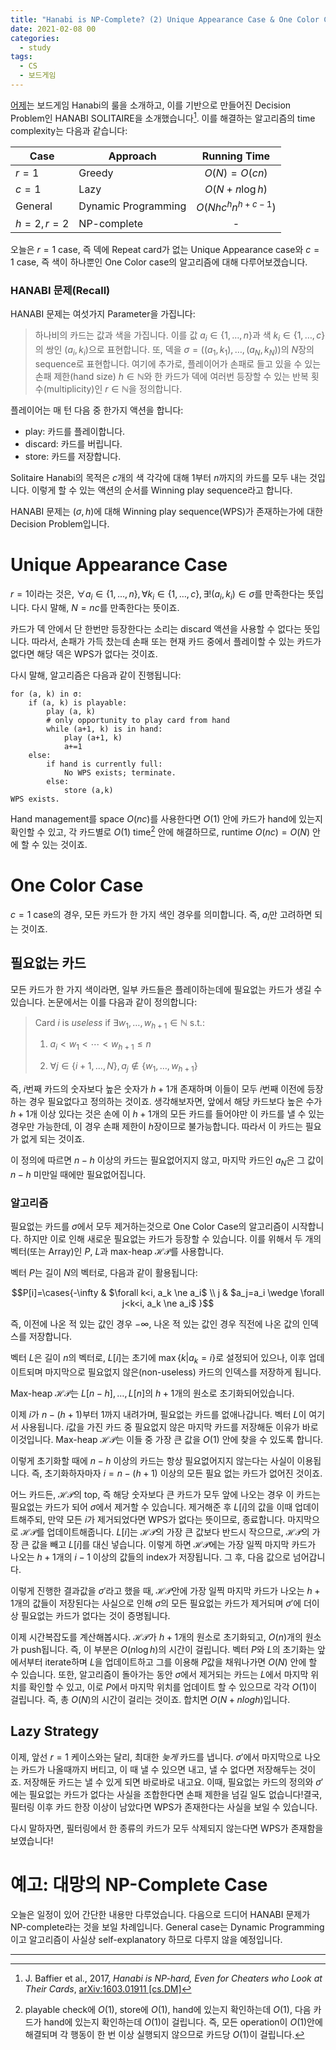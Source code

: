 ```yaml
---
title: "Hanabi is NP-Complete? (2) Unique Appearance Case & One Color Case"
date: 2021-02-08 00
categories:
  - study
tags:
  - CS
  - 보드게임
---
```


[어제](https://n0n3x1573n7.github.io/study/hanabi-npc-1/)는 보드게임 Hanabi의 룰을 소개하고, 이를 기반으로 만들어진 Decision Problem인 HANABI SOLITAIRE을 소개했습니다[^1]. 이를 해결하는 알고리즘의 time complexity는 다음과 같습니다:

| Case       | Approach            |    Running Time     |
| ---------- | ------------------- | :-----------------: |
| $r=1$      | Greedy              |    $O(N)=O(cn)$     |
| $c=1$      | Lazy                |   $O(N+n \log h)$   |
| General    | Dynamic Programming | $O(Nhc^hn^{h+c-1})$ |
| $h=2, r=2$ | NP-complete         |          -          |

오늘은 $r=1$ case, 즉 덱에 Repeat card가 없는 Unique Appearance case와 $c=1$ case, 즉 색이 하나뿐인 One Color case의 알고리즘에 대해 다루어보겠습니다.

### HANABI 문제(Recall)

HANABI 문제는 여섯가지 Parameter을 가집니다:

> 하나비의 카드는 값과 색을 가집니다. 이를 값 $a_i \in \{1,\dots,n\}$과 색 $k_i \in \{1,\dots,c\}$의 쌍인 $(a_i, k_i)$으로 표현합니다. 또, 덱을 $\sigma=((a_1,k_1),\dots,(a_N, k_N))$의 $N$장의 sequence로 표현합니다. 여기에 추가로, 플레이어가 손패로 들고 있을 수 있는 손패 제한(hand size) $h \in \mathbb{N}$와 한 카드가 덱에 여러번 등장할 수 있는 반복 횟수(multiplicity)인 $r \in \mathbb{N}$을 정의합니다.

플레이어는 매 턴 다음 중 한가지 액션을 합니다:

- play: 카드를 플레이합니다.
- discard: 카드를 버립니다.
- store: 카드를 저장합니다.

Solitaire Hanabi의 목적은 $c$개의 색 각각에 대해 $1$부터 $n$까지의 카드를 모두 내는 것입니다. 이렇게 할 수 있는 액션의 순서를 Winning play sequence라고 합니다.

HANABI 문제는 $(\sigma, h)$에 대해 Winning play sequence(WPS)가 존재하는가에 대한 Decision Problem입니다.

# Unique Appearance Case

$r=1$이라는 것은, $\forall a_i \in \{1,\dots,n\}, \forall k_i \in \{1,\dots,c\}, \exists! (a_i, k_i) \in \sigma$를 만족한다는 뜻입니다. 다시 말해, $N=nc$를 만족한다는 뜻이죠.

카드가 덱 안에서 단 한번만 등장한다는 소리는 discard 액션을 사용할 수 없다는 뜻입니다. 따라서, 손패가 가득 찼는데 손패 또는 현재 카드 중에서 플레이할 수 있는 카드가 없다면 해당 덱은 WPS가 없다는 것이죠.

다시 말해, 알고리즘은 다음과 같이 진행됩니다:

```pseudocode
for (a, k) in σ:
	if (a, k) is playable:
		play (a, k)
		# only opportunity to play card from hand
		while (a+1, k) is in hand:
        	play (a+1, k)
        	a+=1
	else:
		if hand is currently full:
			No WPS exists; terminate.
		else:
			store (a,k)
WPS exists.
```

Hand management를 space $O(nc)$를 사용한다면 $O(1)$ 안에 카드가 hand에 있는지 확인할 수 있고, 각 카드별로 $O(1)$ time[^2] 안에 해결하므로, runtime $O(nc)=O(N)$ 안에 할 수 있는 것이죠.

# One Color Case

$c=1$ case의 경우, 모든 카드가 한 가지 색인 경우를 의미합니다. 즉, $a_i$만 고려하면 되는 것이죠.

## 필요없는 카드

모든 카드가 한 가지 색이라면, 일부 카드들은 플레이하는데에 필요없는 카드가 생길 수 있습니다. 논문에서는 이를 다음과 같이 정의합니다:

> Card $i$ is *useless* if $\exists w_1, \dots, w_{h+1} \in \mathbb{N}$ s.t.:
>
> 1. $a_i<w_1<\cdots<w_{h+1}\le n$
>
> 2. $\forall j \in \{i+1, \dots, N\}, a_j \notin \{w_1,\dots,w_{h+1}\}$

즉, $i$번째 카드의 숫자보다 높은 숫자가 $h+1$개 존재하며 이들이 모두 $i$번째 이전에 등장하는 경우 필요없다고 정의하는 것이죠. 생각해보자면, 앞에서 해당 카드보다 높은 수가 $h+1$개 이상 있다는 것은 손에 이 $h+1$개의 모든 카드를 들어야만 이 카드를 낼 수 있는 경우만 가능한데, 이 경우 손패 제한이 $h$장이므로 불가능합니다. 따라서 이 카드는 필요가 없게 되는 것이죠.

이 정의에 따르면 $n-h$ 이상의 카드는 필요없어지지 않고, 마지막 카드인 $a_N$은 그 값이 $n-h$ 미만일 때에만 필요없어집니다.

### 알고리즘

필요없는 카드를 $\sigma$에서 모두 제거하는것으로 One Color Case의 알고리즘이 시작합니다. 하지만 이로 인해 새로운 필요없는 카드가 등장할 수 있습니다. 이를 위해서 두 개의 벡터(또는 Array)인 $P$, $L$과 max-heap $\mathcal{HP}$를 사용합니다.

벡터 $P$는 길이 $N$의 벡터로, 다음과 같이 활용됩니다:

$$P[i]=\cases{-\infty & $\forall k<i, a_k \ne a_i$ \\ j & $a_j=a_i \wedge \forall j<k<i, a_k \ne a_i$ }$$

즉, 이전에 나온 적 있는 값인 경우 $-\infty$, 나온 적 있는 값인 경우 직전에 나온 값의 인덱스를 저장합니다.

벡터 $L$은 길이 $n$의 벡터로, $L[i]$는 초기에 $\max \{k | a_k=i\}$로 설정되어 있으나, 이후 업데이트되며 마지막으로 필요없지 않은(non-useless) 카드의 인덱스를 저장하게 됩니다.

Max-heap $\mathcal{HP}$는 $L[n-h], \dots, L[n]$의 $h+1$개의 원소로 초기화되어있습니다.

이제 $i$가 $n-(h+1)$부터 1까지 내려가며, 필요없는 카드를 없애나갑니다. 벡터 $L$이 여기서 사용됩니다. $i$값을 가진 카드 중 필요없지 않은 마지막 카드를 저장해둔 이유가 바로 이것입니다. Max-heap $\mathcal{HP}$는 이들 중 가장 큰 값을 $O(1)$ 안에 찾을 수 있도록 합니다.

이렇게 초기화할 때에 $n-h$ 이상의 카드는 항상 필요없어지지 않는다는 사실이 이용됩니다. 즉, 초기화하자마자 $i=n-(h+1)$ 이상의 모든 필요 없는 카드가 없어진 것이죠.

어느 카드든, $\mathcal{HP}$의 top, 즉 해당 숫자보다 큰 카드가 모두 앞에 나오는 경우 이 카드는 필요없는 카드가 되어 $\sigma$에서 제거할 수 있습니다. 제거해준 후 $L[i]$의 값을 이때 업데이트해주되, 만약 모든 $i$가 제거되었다면 WPS가 없다는 뜻이므로, 종료합니다. 마지막으로 $\mathcal{HP}$를 업데이트해줍니다. $L[i]$는 $\mathcal{HP}$의 가장 큰 값보다 반드시 작으므로, $\mathcal{HP}$의 가장 큰 값을 빼고 $L[i]$를 대신 넣습니다. 이렇게 하면 $\mathcal{HP}$에는 가장 일찍 마지막 카드가 나오는 $h+1$개의 $i-1$ 이상의 값들의 index가 저장됩니다. 그 후, 다음 값으로 넘어갑니다.

이렇게 진행한 결과값을 $\sigma'$라고 했을 때, $\mathcal{HP}$안에 가장 일찍 마지막 카드가 나오는 $h+1$개의 값들이 저장된다는 사실으로 인해 $\sigma$의 모든 필요없는 카드가 제거되며 $\sigma'$에 더이상 필요없는 카드가 없다는 것이 증명됩니다.

이제 시간복잡도를 계산해봅시다. $\mathcal{HP}$가 $h+1$개의 원소로 초기화되고, $O(n)$개의 원소가 push됩니다. 즉, 이 부분은 $O(n \log h)$의 시간이 걸립니다. 벡터 $P$와 $L$의 초기화는 앞에서부터 iterate하며 $L$을 업데이트하고 그를 이용해 $P$값을 채워나가면 $O(N)$ 안에 할 수 있습니다. 또한, 알고리즘이 돌아가는 동안 $\sigma$에서 제거되는 카드는 $L$에서 마지막 위치를 확인할 수 있고, 이로 $P$에서 마지막 위치를 업데이트 할 수 있으므로 각각 $O(1)$이 걸립니다. 즉, 총 $O(N)$의 시간이 걸리는 것이죠. 합치면 $O(N+n log h)$입니다.

## Lazy Strategy

이제, 앞선 $r=1$ 케이스와는 달리, 최대한 *늦게* 카드를 냅니다. $\sigma'$에서 마지막으로 나오는 카드가 나올때까지 버티고, 이 때 낼 수 있으면 내고, 낼 수 없다면 저장해두는 것이죠. 저장해둔 카드는 낼 수 있게 되면 바로바로 내고요. 이때, 필요없는 카드의 정의와 $\sigma'$에는 필요없는 카드가 없다는 사실을 조합한다면 손패 제한을 넘길 일도 없습니다!결국, 필터링 이후 카드 한장 이상이 남았다면 WPS가 존재한다는 사실을 보일 수 있습니다.

다시 말하자면, 필터링에서 한 종류의 카드가 모두 삭제되지 않는다면 WPS가 존재함을 보였습니다!



# 예고: 대망의 NP-Complete Case

오늘은 일정이 있어 간단한 내용만 다루었습니다. 다음으로 드디어 HANABI 문제가 NP-complete라는 것을 보일 차례입니다. General case는 Dynamic Programming이고 알고리즘이 사실상 self-explanatory 하므로 다루지 않을 예정입니다.

---

[^1]: J. Baffier et al., 2017, *Hanabi is NP-hard, Even for Cheaters who Look at Their Cards*, [arXiv:1603.01911 [cs.DM]](https://arxiv.org/abs/1603.01911)
[^2]: playable check에 $O(1)$, store에 $O(1)$, hand에 있는지 확인하는데 $O(1)$, 다음 카드가 hand에 있는지 확인하는데 $O(1)$이 걸립니다. 즉, 모든 operation이 $O(1)$안에 해결되며 각 행동이 한 번 이상 실행되지 않으므로 카드당 $O(1)$이 걸립니다.